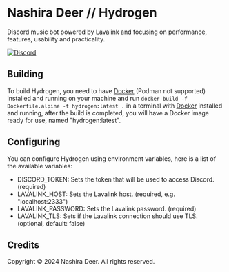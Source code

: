 # Nashira Deer // Hydrogen

Discord music bot powered by Lavalink and focusing on performance, features, usability and practicality.

[![Discord](https://img.shields.io/badge/Discord%20Bot-5865F2?style=for-the-badge&logo=discord&logoColor=%23fff)](https://discord.com/api/oauth2/authorize?client_id=1128087591179268116&permissions=275417975808&scope=bot+applications.commands)

## Building

To build Hydrogen, you need to have [Docker](https://docker.com) (Podman not supported) installed and running on your machine and run `docker build -f Dockerfile.alpine -t hydrogen:latest .` in a terminal with [Docker](https://docker.com) installed and running, after the build is completed, you will have a Docker image ready for use, named "hydrogen:latest".

## Configuring

You can configure Hydrogen using environment variables, here is a list of the available variables:

- DISCORD_TOKEN: Sets the token that will be used to access Discord. (required)
- LAVALINK_HOST: Sets the Lavalink host. (required, e.g. "localhost:2333")
- LAVALINK_PASSWORD: Sets the Lavalink password. (required)
- LAVALINK_TLS: Sets if the Lavalink connection should use TLS. (optional, default: false)

## Credits

Copyright © 2024 Nashira Deer. All rights reserved.
